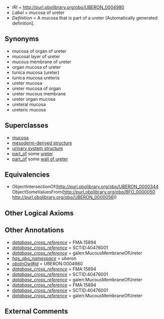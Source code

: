  * *IRI* = http://purl.obolibrary.org/obo/UBERON_0004980
 * *Label* = mucosa of ureter
 * *Definition* = A mucosa that is part of a ureter [Automatically generated definition].

## Synonyms

 * mucosa of organ of ureter
 * mucosal layer of ureter
 * mucous membrane of ureter
 * organ mucosa of ureter
 * tunica mucosa (ureter)
 * tunica mucosa ureteris
 * ureter mucosa
 * ureter mucosa of organ
 * ureter mucous membrane
 * ureter organ mucosa
 * ureteral mucosa
 * ureteric mucosa

## Superclasses

 * [mucosa](../../UBERON/44/UBERON_0000344.md)
 * [mesoderm-derived structure](../../UBERON/20/UBERON_0004120.md)
 * [urinary system structure](../../UBERON/54/UBERON_0006554.md)
 * [part_of](../../BFO/50/BFO_0000050.md) some [ureter](../../UBERON/56/UBERON_0000056.md)
 * [part_of](../../BFO/50/BFO_0000050.md) some [wall of ureter](../../UBERON/16/UBERON_0009916.md)

## Equivalencies

 * ObjectIntersectionOf(<http://purl.obolibrary.org/obo/UBERON_0000344> ObjectSomeValuesFrom(<http://purl.obolibrary.org/obo/BFO_0000050> <http://purl.obolibrary.org/obo/UBERON_0000056>))

## Other Logical Axioms


## Other Annotations

 * *[database_cross_reference](../../ef/oboInOwl#hasDbXref.md)* = FMA:15894
 * *[database_cross_reference](../../ef/oboInOwl#hasDbXref.md)* = SCTID:40476001
 * *[database_cross_reference](../../ef/oboInOwl#hasDbXref.md)* = galen:MucousMembraneOfUreter
 * *[has_obo_namespace](../../ce/oboInOwl#hasOBONamespace.md)* = uberon
 * *[oboInOwl#id](../../id/oboInOwl#id.md)* = UBERON:0004980
 * *[database_cross_reference](../../ef/oboInOwl#hasDbXref.md)* = FMA:15894
 * *[database_cross_reference](../../ef/oboInOwl#hasDbXref.md)* = SCTID:40476001
 * *[database_cross_reference](../../ef/oboInOwl#hasDbXref.md)* = galen:MucousMembraneOfUreter
 * *[database_cross_reference](../../ef/oboInOwl#hasDbXref.md)* = FMA:15894
 * *[database_cross_reference](../../ef/oboInOwl#hasDbXref.md)* = SCTID:40476001
 * *[database_cross_reference](../../ef/oboInOwl#hasDbXref.md)* = galen:MucousMembraneOfUreter

## External Comments

